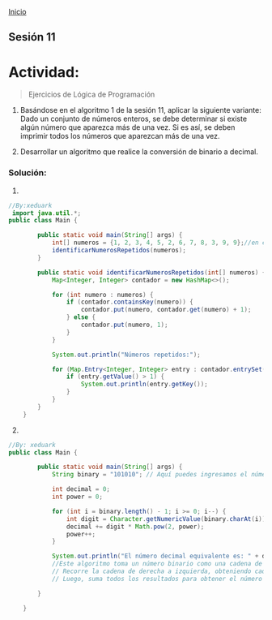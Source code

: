 <!-- No borrar o modificar -->
[Inicio](./index.md)

## Sesión 11 


# Actividad: 
>Ejercicios de Lógica de Programación

1. Basándose en el algoritmo 1 de la sesión 11, aplicar la siguiente variante: Dado un conjunto de números enteros, se debe determinar si existe algún número que aparezca más de una vez. Si es así, se deben imprimir todos los números que aparezcan más de una vez.

2. Desarrollar un algoritmo que realice la conversión de binario a decimal.

### Solución:

1. 

```java
//By:xeduark
 import java.util.*;
public class Main {

        public static void main(String[] args) {
            int[] numeros = {1, 2, 3, 4, 5, 2, 6, 7, 8, 3, 9, 9};//en este caso imprime 2, 3 y 9
            identificarNumerosRepetidos(numeros);
        }

        public static void identificarNumerosRepetidos(int[] numeros) {
            Map<Integer, Integer> contador = new HashMap<>();

            for (int numero : numeros) {
                if (contador.containsKey(numero)) {
                    contador.put(numero, contador.get(numero) + 1);
                } else {
                    contador.put(numero, 1);
                }
            }

            System.out.println("Números repetidos:");

            for (Map.Entry<Integer, Integer> entry : contador.entrySet()) {
                if (entry.getValue() > 1) {
                    System.out.println(entry.getKey());
                }
            }
        }
    }

```

2. 

```java
//By: xeduark
public class Main {

        public static void main(String[] args) {
            String binary = "101010"; // Aquí puedes ingresamos el número binario que queremos convertir

            int decimal = 0;
            int power = 0;

            for (int i = binary.length() - 1; i >= 0; i--) {
                int digit = Character.getNumericValue(binary.charAt(i));
                decimal += digit * Math.pow(2, power);
                power++;
            }

            System.out.println("El número decimal equivalente es: " + decimal);
            //Este algoritmo toma un número binario como una cadena de caracteres y lo convierte a decimal utilizando el método de potencias de 2
            // Recorre la cadena de derecha a izquierda, obteniendo cada dígito y multiplicándolo por la potencia correspondiente de 2.
            // Luego, suma todos los resultados para obtener el número decimal equivalente.

        }

    }
```






